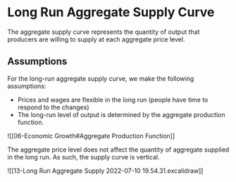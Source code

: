 # Long Run Aggregate Supply Curve
The aggregate supply curve represents the quantity of output that producers are willing to supply at each aggregate price level.

## Assumptions
For the long-run aggregate supply curve, we make the following assumptions:
* Prices and wages are flexible in the long run (people have time to respond to the changes)
* The long-run level of output is determined by the aggregate production function.

![[06-Economic Growth#Aggregate Production Function]]

The aggregate price level does not affect the quantity of aggregate supplied in the long run. As such, the supply curve is vertical.

![[13-Long Run Aggregate Supply 2022-07-10 19.54.31.excalidraw]]